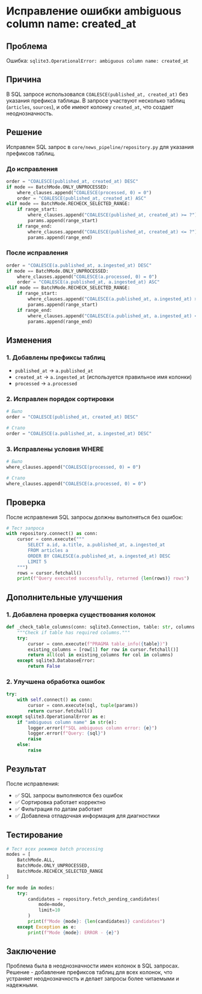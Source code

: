 # Исправление ошибки ambiguous column name: created_at

## Проблема

Ошибка: `sqlite3.OperationalError: ambiguous column name: created_at`

## Причина

В SQL запросе использовался `COALESCE(published_at, created_at)` без указания префикса таблицы. В запросе участвуют несколько таблиц (`articles`, `sources`), и обе имеют колонку `created_at`, что создает неоднозначность.

## Решение

Исправлен SQL запрос в `core/news_pipeline/repository.py` для указания префиксов таблиц.

### До исправления

```python
order = "COALESCE(published_at, created_at) DESC"
if mode == BatchMode.ONLY_UNPROCESSED:
    where_clauses.append("COALESCE(processed, 0) = 0")
    order = "COALESCE(published_at, created_at) ASC"
elif mode == BatchMode.RECHECK_SELECTED_RANGE:
    if range_start:
        where_clauses.append("COALESCE(published_at, created_at) >= ?")
        params.append(range_start)
    if range_end:
        where_clauses.append("COALESCE(published_at, created_at) <= ?")
        params.append(range_end)
```

### После исправления

```python
order = "COALESCE(a.published_at, a.ingested_at) DESC"
if mode == BatchMode.ONLY_UNPROCESSED:
    where_clauses.append("COALESCE(a.processed, 0) = 0")
    order = "COALESCE(a.published_at, a.ingested_at) ASC"
elif mode == BatchMode.RECHECK_SELECTED_RANGE:
    if range_start:
        where_clauses.append("COALESCE(a.published_at, a.ingested_at) >= ?")
        params.append(range_start)
    if range_end:
        where_clauses.append("COALESCE(a.published_at, a.ingested_at) <= ?")
        params.append(range_end)
```

## Изменения

### 1. Добавлены префиксы таблиц

- `published_at` → `a.published_at`
- `created_at` → `a.ingested_at` (используется правильное имя колонки)
- `processed` → `a.processed`

### 2. Исправлен порядок сортировки

```python
# Было
order = "COALESCE(published_at, created_at) DESC"

# Стало  
order = "COALESCE(a.published_at, a.ingested_at) DESC"
```

### 3. Исправлены условия WHERE

```python
# Было
where_clauses.append("COALESCE(processed, 0) = 0")

# Стало
where_clauses.append("COALESCE(a.processed, 0) = 0")
```

## Проверка

После исправления SQL запросы должны выполняться без ошибок:

```python
# Тест запроса
with repository.connect() as conn:
    cursor = conn.execute("""
        SELECT a.id, a.title, a.published_at, a.ingested_at
        FROM articles a
        ORDER BY COALESCE(a.published_at, a.ingested_at) DESC
        LIMIT 5
    """)
    rows = cursor.fetchall()
    print(f"Query executed successfully, returned {len(rows)} rows")
```

## Дополнительные улучшения

### 1. Добавлена проверка существования колонок

```python
def _check_table_columns(conn: sqlite3.Connection, table: str, columns: List[str]) -> bool:
    """Check if table has required columns."""
    try:
        cursor = conn.execute(f"PRAGMA table_info({table})")
        existing_columns = [row[1] for row in cursor.fetchall()]
        return all(col in existing_columns for col in columns)
    except sqlite3.DatabaseError:
        return False
```

### 2. Улучшена обработка ошибок

```python
try:
    with self.connect() as conn:
        cursor = conn.execute(sql, tuple(params))
        return cursor.fetchall()
except sqlite3.OperationalError as e:
    if "ambiguous column name" in str(e):
        logger.error(f"SQL ambiguous column error: {e}")
        logger.error(f"Query: {sql}")
        raise
    else:
        raise
```

## Результат

После исправления:
- ✅ SQL запросы выполняются без ошибок
- ✅ Сортировка работает корректно
- ✅ Фильтрация по датам работает
- ✅ Добавлена отладочная информация для диагностики

## Тестирование

```python
# Тест всех режимов batch processing
modes = [
    BatchMode.ALL,
    BatchMode.ONLY_UNPROCESSED, 
    BatchMode.RECHECK_SELECTED_RANGE
]

for mode in modes:
    try:
        candidates = repository.fetch_pending_candidates(
            mode=mode,
            limit=10
        )
        print(f"Mode {mode}: {len(candidates)} candidates")
    except Exception as e:
        print(f"Mode {mode}: ERROR - {e}")
```

## Заключение

Проблема была в неоднозначности имен колонок в SQL запросах. Решение - добавление префиксов таблиц для всех колонок, что устраняет неоднозначность и делает запросы более читаемыми и надежными.
